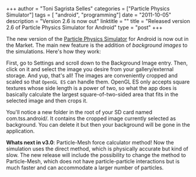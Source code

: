 +++
author = "Toni Sagrista Selles"
categories = ["Particle Physics Simulator"]
tags = [ "android", "programming"]
date = "2011-10-05"
description = "Version 2.6 is now out"
linktitle = ""
title = "Released version 2.6 of Particle Physics Simulator for Android"
type = "post"
+++

The new version of the [Particle Physics Simulator](https://play.google.com/store/apps/details?id=com.tss.android) for Android is now out in the Market. The main new feature is the addition of *background images* to the simulations. Here's how they work:

First, go to Settings and scroll down to the Background Image entry. Then, click on it and select the image you desire from your gallery/external storage. And yup, that's all!
The images are conveniently cropped and scaled so that `OpenGL ES` can handle them. OpenGL ES only accepts square textures whose side length is a power of two, so what the app does is basically calculate the largest square-of-two-sided area that fits in the selected image and then crops it.

You'll notice a new folder in the root of your SD card named com.tss.android/. It contains the cropped image currently selected as background. You can delete it but then your background will be gone in the application.

**Whats next in v3.0**: Particle-Mesh force calculator method! Now the simulation uses the direct method, which is physically accurate but kind of slow. The new release will include the possibility to change the method to Particle-Mesh, which does not have particle-particle interactions but is much faster and can accommodate a larger number of particles.
